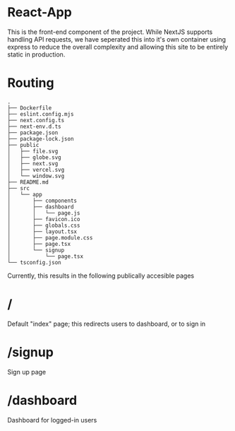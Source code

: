 # React-App

This is the front-end component of the project. While NextJS supports handling API requests,
we have seperated this into it's own container using express to reduce the overall complexity
and allowing this site to be entirely static in production.

# Routing

```
.
├── Dockerfile
├── eslint.config.mjs
├── next.config.ts
├── next-env.d.ts
├── package.json
├── package-lock.json
├── public
│   ├── file.svg
│   ├── globe.svg
│   ├── next.svg
│   ├── vercel.svg
│   └── window.svg
├── README.md
├── src
│   └── app
│       ├── components
│       ├── dashboard
│       │   └── page.js
│       ├── favicon.ico
│       ├── globals.css
│       ├── layout.tsx
│       ├── page.module.css
│       ├── page.tsx
│       └── signup
│           └── page.tsx
└── tsconfig.json
```

Currently, this results in the following publically accesible pages

# /

Default "index" page; this redirects users to dashboard, or to sign in

# /signup

Sign up page

# /dashboard

Dashboard for logged-in users
